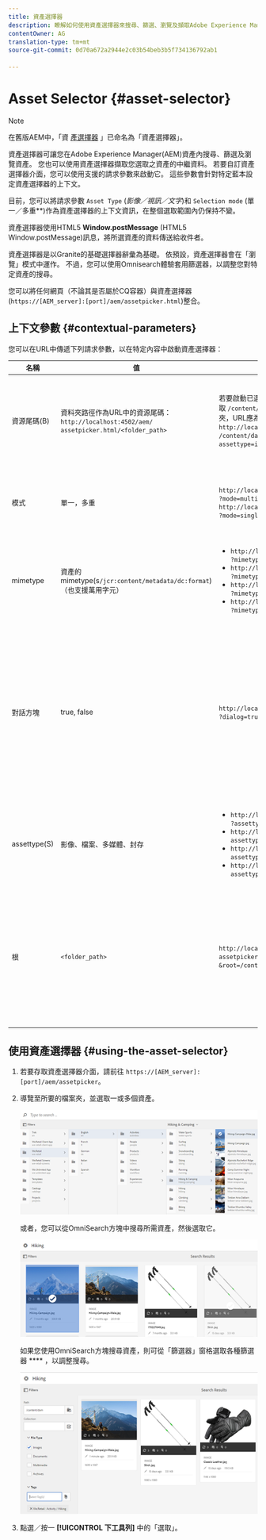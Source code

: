 ```yaml
---
title: 資產選擇器
description: 瞭解如何使用資產選擇器來搜尋、篩選、瀏覽及擷取Adobe Experience Manager(AEM)Assets中資產的中繼資料。 此外，也瞭解如何自訂資產選擇器介面。
contentOwner: AG
translation-type: tm+mt
source-git-commit: 0d70a672a2944e2c03b54beb3b5f734136792ab1

---
```



# Asset Selector {#asset-selector}

>[!NOTE]
>
>在舊版AEM中，「資 [產選擇器](https://helpx.adobe.com/experience-manager/6-2/assets/using/asset-picker.html) 」已命名為「資產選擇器」。

資產選擇器可讓您在Adobe Experience Manager(AEM)資產內搜尋、篩選及瀏覽資產。 您也可以使用資產選擇器擷取您選取之資產的中繼資料。 若要自訂資產選擇器介面，您可以使用支援的請求參數來啟動它。 這些參數會針對特定藍本設定資產選擇器的上下文。

目前，您可以將請求參數 `Asset Type` (*影像／視訊／文字*)和 `Selection mode` (單一／多重&#x200B;**)作為資產選擇器的上下文資訊，在整個選取範圍內仍保持不變。

資產選擇器使用HTML5 **Window.postMessage** (HTML5 Window.postMessage)訊息，將所選資產的資料傳送給收件者。

資產選擇器是以Granite的基礎選擇器辭彙為基礎。 依預設，資產選擇器會在「瀏覽」模式中運作。 不過，您可以使用Omnisearch體驗套用篩選器，以調整您對特定資產的搜尋。

您可以將任何網頁（不論其是否屬於CQ容器）與資產選擇器(`https://[AEM_server]:[port]/aem/assetpicker.html`)整合。

## 上下文參數 {#contextual-parameters}

您可以在URL中傳遞下列請求參數，以在特定內容中啟動資產選擇器：

| 名稱 | 值 | 範例 | 目的 |
|---|---|---|---|
| 資源尾碼(B) | 資料夾路徑作為URL中的資源尾碼：`http://localhost:4502/aem/`<br>`assetpicker.html/<folder_path>` | 若要啟動已選取特定檔案夾的資產選擇器，例如已選取 `/content/dam/we-retail/en/activities` 檔案夾，URL應為： `http://localhost:4502/aem/assetpicker.html`<br>`/content/dam/we-retail/en/activities?assettype=images` | 如果在啟動資產選擇器時需要選取特定資料夾，請將其作為資源尾碼傳遞。 |
| 模式 | 單一，多重 | `http://localhost:4502/aem/assetpicker.html`<br>`?mode=multiple` <br> `http://localhost:4502/aem/assetpicker.html`<br>`?mode=single` | 在多個模式中，您可以使用資產選擇器同時選取多個資產。 |
| mimetype | 資產的mimetype(s`/jcr:content/metadata/dc:format`)（也支援萬用字元） | <ul><li>`http://localhost:4502/aem/assetpicker.html`<br>`?mimetype=image/png`</li>  <li>`http://localhost:4502/aem/assetpicker.html`<br>`?mimetype=*png`</li>  <li>`http://localhost:4502/aem/assetpicker.html`<br>`?mimetype=*presentation`</li>  <li>`http://localhost:4502/aem/assetpicker.html`<br>`?mimetype=*presentation&mimetype=*png`</li></ul> | 使用它以MIME類型篩選資產 |
| 對話方塊 | true, false | `http://localhost:4502/aem/assetpicker.html`<br>`?dialog=true` | 使用這些參數將資產選擇器開啟為「花崗岩」對話方塊。 只有當您透過Granite路徑欄位啟動資產選擇器，並將其設定為pickerSrc URL時，此選項才適用。 |
| assettype(S) | 影像、檔案、多媒體、封存 | <ul><li>`http://localhost:4502/aem/assetpicker.html`<br>`?assettype=images`</li> <li>`http://localhost:4502/aem/assetpicker.html?assettype=documents`</li> <li>`http://localhost:4502/aem/assetpicker.html?assettype=multimedia`</li> <li>`http://localhost:4502/aem/assetpicker.html?assettype=archives`</li> | 使用這個選項可根據傳遞的值來篩選資產類型。 |
| 根 | `<folder_path>` | `http://localhost:4502/aem/`<br>`assetpicker.html?assettype=images`<br>`&root=/content/dam/we-retail/en/activities` | 使用此選項可指定資產選擇器的根資料夾。 在這種情況下，資產選擇器可讓您只選取根資料夾下的子資產（直接／間接）。 |

## 使用資產選擇器 {#using-the-asset-selector}

1. 若要存取資產選擇器介面，請前往 `https://[AEM_server]:[port]/aem/assetpicker`。
1. 導覽至所要的檔案夾，並選取一或多個資產。

   ![chlimage_1-441](assets/chlimage_1-441.png)

   或者，您可以從OmniSearch方塊中搜尋所需資產，然後選取它。

   ![chlimage_1-442](assets/chlimage_1-442.png)

   如果您使用OmniSearch方塊搜尋資產，則可從「篩選器」窗格選取各種篩選器 **** ，以調整搜尋。

   ![chlimage_1-443](assets/chlimage_1-443.png)

1. 點選／按一 **[!UICONTROL 下工具列]** 中的「選取」。
